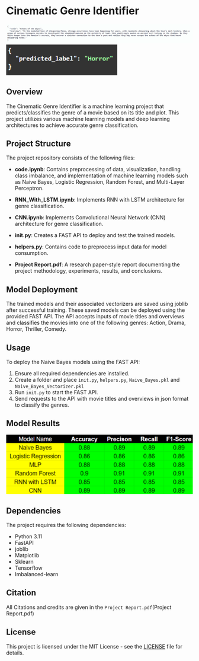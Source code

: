 # Cinematic Genre Identifier

<img src="input.png" alt="Results of All models" width="1000">
<img src="output.png" alt="Results of All models" width="300">

## Overview
The Cinematic Genre Identifier is a machine learning project that predicts/classifies the genre of a movie based on its title and plot. This project utilizes various machine learning models and deep learning architectures to achieve accurate genre classification.

## Project Structure
The project repository consists of the following files:

- **code.ipynb**: Contains preprocessing of data, visualization, handling class imbalance, and implementation of machine learning models such as Naive Bayes, Logistic Regression, Random Forest, and Multi-Layer Perceptron.
  
- **RNN_With_LSTM.ipynb**: Implements RNN with LSTM architecture for genre classification.

- **CNN.ipynb**: Implements Convolutional Neural Network (CNN) architecture for genre classification.

- **init.py**: Creates a FAST API to deploy and test the trained models.

- **helpers.py**: Contains code to preprocess input data for model consumption.

- **Project Report.pdf**: A research paper-style report documenting the project methodology, experiments, results, and conclusions.

## Model Deployment
The trained models and their associated vectorizers are saved using joblib after successful training. These saved models can be deployed using the provided FAST API. The API accepts inputs of movie titles and overviews and classifies the movies into one of the following genres: Action, Drama, Horror, Thriller, Comedy.

## Usage
To deploy the Naive Bayes models using the FAST API:
1. Ensure all required dependencies are installed.
2. Create a folder and place `init.py`, `helpers.py`, `Naive_Bayes.pkl` and `Naive_Bayes_Vectorizer.pkl`
3. Run `init.py` to start the FAST API.
4. Send requests to the API with movie titles and overviews in json format to classify the genres.

## Model Results
<img src="results.png" alt="Results of All models" width="750">

## Dependencies
The project requires the following dependencies:
- Python 3.11
- FastAPI
- joblib
- Matplotlib
- Sklearn
- Tensorflow
- Imbalanced-learn

## Citation
All Citations and credits are given in the `Project Report.pdf`(Project Report.pdf)

## License
This project is licensed under the MIT License - see the [LICENSE](LICENSE) file for details.
